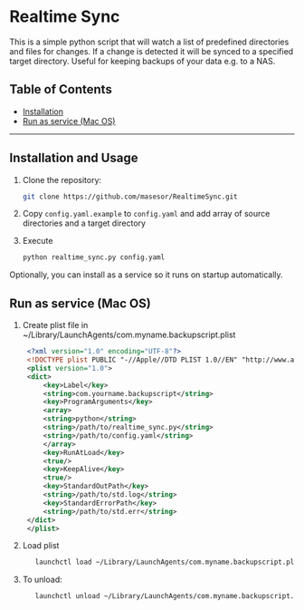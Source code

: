 # Realtime Sync

This is a simple python script that will watch a list of predefined directories and files for changes. If a change is detected it will be synced to a specified target directory. Useful for keeping backups of your data e.g. to a NAS.

## Table of Contents

- [Installation](#installation)
- [Run as service (Mac OS)](service)

---

## Installation and Usage

1. Clone the repository:
   ```sh
   git clone https://github.com/masesor/RealtimeSync.git

2. Copy `config.yaml.example` to `config.yaml` and add array of source directories and a target directory

3. Execute
   ```sh
   python realtime_sync.py config.yaml

Optionally, you can install as a service so it runs on startup automatically.

## Run as service (Mac OS)
1. Create plist file in ~/Library/LaunchAgents/com.myname.backupscript.plist

   ```xml
    <?xml version="1.0" encoding="UTF-8"?>
	<!DOCTYPE plist PUBLIC "-//Apple//DTD PLIST 1.0//EN" "http://www.apple.com/DTDs/PropertyList-1.0.dtd">
	<plist version="1.0">
	<dict>
	    <key>Label</key>
	    <string>com.yourname.backupscript</string>
	    <key>ProgramArguments</key>
	    <array>
		<string>python</string>
		<string>/path/to/realtime_sync.py</string>
		<string>/path/to/config.yaml</string>
	    </array>
	    <key>RunAtLoad</key>
	    <true/>
	    <key>KeepAlive</key>
	    <true/>
	    <key>StandardOutPath</key>
	    <string>/path/to/std.log</string>
	    <key>StandardErrorPath</key>
	    <string>/path/to/std.err</string>
	</dict>
	</plist>

2. Load plist
   ```sh
      launchctl load ~/Library/LaunchAgents/com.myname.backupscript.plist

3. To unload: 
   ```sh
      launchctl unload ~/Library/LaunchAgents/com.myname.backupscript.plist